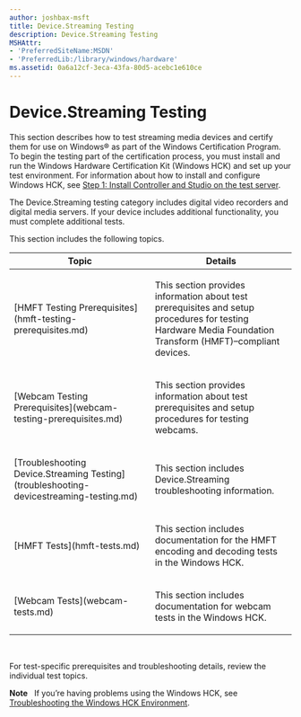 ```yaml
---
author: joshbax-msft
title: Device.Streaming Testing
description: Device.Streaming Testing
MSHAttr:
- 'PreferredSiteName:MSDN'
- 'PreferredLib:/library/windows/hardware'
ms.assetid: 0a6a12cf-3eca-43fa-80d5-acebc1e610ce
---
```


# Device.Streaming Testing


This section describes how to test streaming media devices and certify them for use on Windows® as part of the Windows Certification Program. To begin the testing part of the certification process, you must install and run the Windows Hardware Certification Kit (Windows HCK) and set up your test environment. For information about how to install and configure Windows HCK, see [Step 1: Install Controller and Studio on the test server](step-1-install-controller-and-studio-on-the-test-server.md).

The Device.Streaming testing category includes digital video recorders and digital media servers. If your device includes additional functionality, you must complete additional tests.

This section includes the following topics.

<table>
<colgroup>
<col width="50%" />
<col width="50%" />
</colgroup>
<thead>
<tr class="header">
<th>Topic</th>
<th>Details</th>
</tr>
</thead>
<tbody>
<tr class="odd">
<td><p>[HMFT Testing Prerequisites](hmft-testing-prerequisites.md)</p></td>
<td><p>This section provides information about test prerequisites and setup procedures for testing Hardware Media Foundation Transform (HMFT)–compliant devices.</p></td>
</tr>
<tr class="even">
<td><p>[Webcam Testing Prerequisites](webcam-testing-prerequisites.md)</p></td>
<td><p>This section provides information about test prerequisites and setup procedures for testing webcams.</p></td>
</tr>
<tr class="odd">
<td><p>[Troubleshooting Device.Streaming Testing](troubleshooting-devicestreaming-testing.md)</p></td>
<td><p>This section includes Device.Streaming troubleshooting information.</p></td>
</tr>
<tr class="even">
<td><p>[HMFT Tests](hmft-tests.md)</p></td>
<td><p>This section includes documentation for the HMFT encoding and decoding tests in the Windows HCK.</p></td>
</tr>
<tr class="odd">
<td><p>[Webcam Tests](webcam-tests.md)</p></td>
<td><p>This section includes documentation for webcam tests in the Windows HCK.</p></td>
</tr>
</tbody>
</table>

 

For test-specific prerequisites and troubleshooting details, review the individual test topics.

**Note**  
If you’re having problems using the Windows HCK, see [Troubleshooting the Windows HCK Environment](troubleshooting-the-windows-hck-environment.md).

 

 

 






